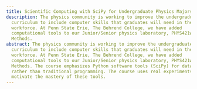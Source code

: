 ```yaml
---
title: Scientific Computing with SciPy for Undergraduate Physics Majors
description: The physics community is working to improve the undergraduate
  curriculum to include computer skills that graduates will need in the
  workforce. At Penn State Erie, The Behrend College, we have added
  computational tools to our Junior/Senior physics laboratory, PHYS421w Research
  Methods.
abstract: The physics community is working to improve the undergraduate
  curriculum to include computer skills that graduates will need in the
  workforce. At Penn State Erie, The Behrend College, we have added
  computational tools to our Junior/Senior physics laboratory, PHYS421w Research
  Methods. The course emphasizes Python software tools (SciPy) for data analysis
  rather than traditional programming. The course uses real experiments to
  motivate the mastery of these tools.
---
```


